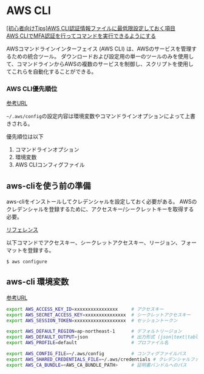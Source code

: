 # AWS CLI
[[初心者向けTips]AWS CLI認証情報ファイルに最低限設定しておく項目](https://dev.classmethod.jp/articles/20200415-awscli-credential-files/)  
[AWS CLIでMFA認証を行ってコマンドを実行できるようにする](https://zenn.dev/kkenjii/articles/try-aws-cli-mfa) 

AWSコマンドラインインターフェイス (AWS CLI) は、AWSのサービスを管理するための統合ツール。
ダウンロードおよび設定用の単一のツールのみを使用して、コマンドラインからAWSの複数のサービスを制御し、スクリプトを使用してこれらを自動化することができる。

### AWS CLI優先順位
[参考URL](https://dev.classmethod.jp/articles/aws-cli-configuration-file-env-option/)

`~/.aws/config`の設定内容は環境変数やコマンドラインオプションによって上書きされる。

優先順位は以下

1. コマンドラインオプション
2. 環境変数
3. AWS CLIコンフィグファイル

## aws-cliを使う前の準備

aws-cliをインストールしてクレデンシャルを設定しておく必要がある。
AWSのクレデンシャルを登録するために、アクセスキー/シークレットキーを取得する必要。

[リフェレンス](https://docs.aws.amazon.com/ja_jp/cli/latest/userguide/cli-configure-quickstart.html#cli-configure-quickstart-creds)

以下コマンドでアクセスキー、シークレットアクセスキー、リージョン、フォーマットを登録する。

`$ aws configure`


## aws-cli 環境変数
[参考URL](https://qiita.com/notakaos/items/4a7774ee6e1d11bb55d2)

```sh
export AWS_ACCESS_KEY_ID=xxxxxxxxxxxxxxxx     # アクセスキー
export AWS_SECRET_ACCESS_KEY=xxxxxxxxxxxxxxx  # シークレットアクセスキー
export AWS_SESSION_TOKEN=xxxxxxxxxxxxxxxxxxx  # セッショントークン

export AWS_DEFAULT_REGION=ap-northeast-1      # デフォルトリージョン   
export AWS_DEFAULT_OUTPUT=json                # 出力形式 (json|text|table)
export AWS_PROFILE=default                    # プロファイル名

export AWS_CONFIG_FILE=~/.aws/config          # コンフィグファイルパス
export AWS_SHARED_CREDENTIALS_FILE=~/.aws/credentials # クレデンシャルファイルパス
export AWS_CA_BUNDLE=<AWS_CA_BUNDLE_PATH>     # 証明書バンドルへのパス
```
